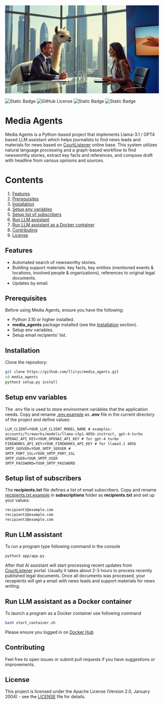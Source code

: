 ![Llama in the news room](logo.jpg)

![Static Badge](https://img.shields.io/badge/python-3.10_%7C_3.11-blue)  ![GitHub License](https://img.shields.io/github/license/lliryc/media_agents) ![Static Badge](https://img.shields.io/badge/version-0.5.2-orange?logo=github) ![Static Badge](https://img.shields.io/badge/powered_by-LangGraph_%7C_LangChain-magenta?logo=langchain&logoSize=auto)


# Media Agents

Media Agents is a Python-based project that implements Llama-3.1 / GPT4 based LLM assistant which helps journalists to find news leads and materials for news based on [CourtListener](https://www.courtlistener.com/) online base. This system utilizes natural language processing and a graph-based workflow to find newsworthy stories, extract key facts and references, and compose draft with headline from various opinions and sources.

# Contents
1. [Features](#Features)
2. [Prerequisites](#Prerequisites)
3. [Installation](#Installation)
4. [Setup env variables](#Setup-env-variables)
5. [Setup list of subscribers](#Setup-list-of-subscribers)
6. [Run LLM assistant](#Run-LLM-assistant)
7. [Run LLM assistant as a Docker container](#Run-LLM-assistant-as-a-Docker-container)
8. [Contributing](#Contributing)
9. [License](#License)

## Features

- Automated search of newsworthy stories.
- Building support materials: key facts, key entities (mentioned events & locations, involved people & organizations), references to original legal documents.
- Updates by email.

## Prerequisites

Before using Media Agents, ensure you have the following:

- Python 3.10 or higher installed.
- **media_agents** package installed (see the [Installation](#Installation) section).
- Setup env variables.
- Setup email recipients' list.

## Installation

Clone the repository:

```bash
git clone https://github.com/lliryc/media_agents.git
cd media_agents
python3 setup.py install
```

## Setup env variables
The .env file is used to store environment variables that the application needs. Copy and rename [.env.example](.env.example) as **.env** file in the current directory of the project and define values:

```code
LLM_CLIENT=YOUR_LLM_CLIENT_MODEL_NAME # examples: accounts/fireworks/models/llama-v3p1-405b-instruct, gpt-4-turbo
OPENAI_API_KEY=YOUR_OPENAI_API_KEY # for gpt-4 turbo
FIREWORKS_API_KEY=YOUR_FIREWORKS_API_KEY # for llama3.1 405b
SMTP_SERVER=YOUR_SMTP_SERVER # 
SMTP_PORT_SSL=YOUR_SMTP_PORT_SSL
SMTP_USER=YOUR_SMTP_USER
SMTP_PASSWORD=YOUR_SMTP_PASSWORD
```

## Setup list of subscribers
The **recipients.txt** file defines a list of email subscribers. Copy and rename [recipients.txt.example](subscriptions/recipients.txt.example) in **subscriptions** folder as **recipients.txt** and set up your values:

```code
recipient1@example.com  
recipient2@example.com  
recipient3@example.com
```

## Run LLM assistant
To run a program type following command in the console 

```bash
python3 app/app.py
```

After that AI assistant will start processing recent updates from [CourtListener](https://www.courtlistener.com/) portal. Usually it takes about 2-3 hours to process recently published legal documents.
Once all documents was processed, your recepients will get a email with news leads and support materials for news writing.

## Run LLM assistant as a Docker container
To launch a program as a Docker container use following command

```bash
bash start_container.sh
```

Please ensure you logged in on [Docker Hub](https://hub.docker.com/)

## Contributing
Feel free to open issues or submit pull requests if you have suggestions or improvements.

## License
This project is licensed under the  Apache License (Version 2.0, January 2004) - see the [LICENSE](LICENSE) file for details.
